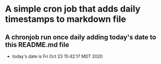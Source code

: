 A simple cron job that adds daily timestamps to markdown file
============================================================
## A chronjob run once daily adding today's date to this README.md file
* today's date is Fri Oct 23 15:42:17 MDT 2020
